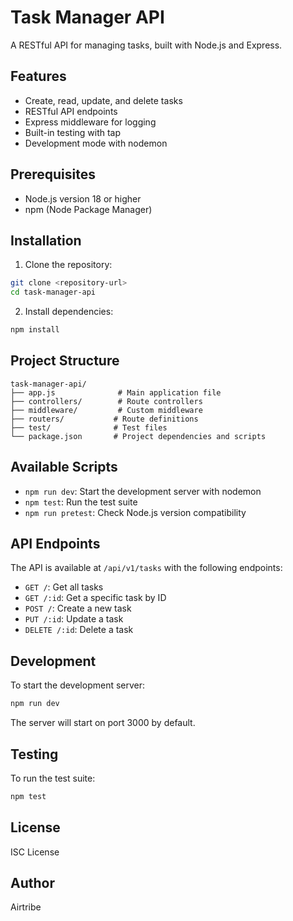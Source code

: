 # Task Manager API

A RESTful API for managing tasks, built with Node.js and Express.

## Features

- Create, read, update, and delete tasks
- RESTful API endpoints
- Express middleware for logging
- Built-in testing with tap
- Development mode with nodemon

## Prerequisites

- Node.js version 18 or higher
- npm (Node Package Manager)

## Installation

1. Clone the repository:

```bash
git clone <repository-url>
cd task-manager-api
```

2. Install dependencies:

```bash
npm install
```

## Project Structure

```
task-manager-api/
├── app.js              # Main application file
├── controllers/        # Route controllers
├── middleware/         # Custom middleware
├── routers/           # Route definitions
├── test/              # Test files
└── package.json       # Project dependencies and scripts
```

## Available Scripts

- `npm run dev`: Start the development server with nodemon
- `npm test`: Run the test suite
- `npm run pretest`: Check Node.js version compatibility

## API Endpoints

The API is available at `/api/v1/tasks` with the following endpoints:

- `GET /`: Get all tasks
- `GET /:id`: Get a specific task by ID
- `POST /`: Create a new task
- `PUT /:id`: Update a task
- `DELETE /:id`: Delete a task

## Development

To start the development server:

```bash
npm run dev
```

The server will start on port 3000 by default.

## Testing

To run the test suite:

```bash
npm test
```

## License

ISC License

## Author

Airtribe
